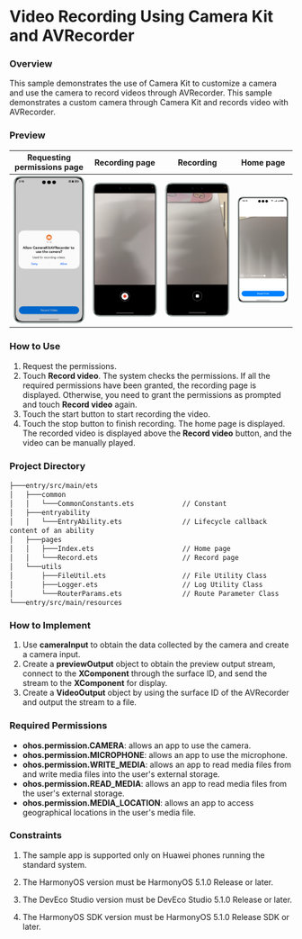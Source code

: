 # Video Recording Using Camera Kit and AVRecorder

### Overview

This sample demonstrates the use of Camera Kit to customize a camera and use the camera to record videos through AVRecorder. This sample demonstrates a custom camera through Camera Kit and records video with AVRecorder.

### Preview

| Requesting permissions page            | Recording page                        | Recording                                    | Home page                            |
|----------------------------------------|---------------------------------------|----------------------------------------------|--------------------------------------|
| ![](screenshots/device/request.en.png) | ![](screenshots/device/record.en.png) | ![](screenshots/device/stopRecording.en.png) | ![](screenshots/device/index.en.png) |

### How to Use

1. Request the permissions.
2. Touch **Record video**. The system checks the permissions. If all the required permissions have been granted, the recording page is displayed. Otherwise, you need to grant the permissions as prompted and touch **Record video** again.
3. Touch the start button to start recording the video.
4. Touch the stop button to finish recording. The home page is displayed. The recorded video is displayed above the **Record video** button, and the video can be manually played.


### Project Directory
```
├───entry/src/main/ets
│   ├───common
│   │   └───CommonConstants.ets            // Constant
│   ├───entryability                        
│   │   └───EntryAbility.ets               // Lifecycle callback content of an ability
│   ├───pages    
│   │   ├───Index.ets                      // Home page
│   │   └───Record.ets                     // Record page
│   └───utils                               
│       ├───FileUtil.ets                   // File Utility Class
│       ├───Logger.ets                     // Log Utility Class
│       └───RouterParams.ets               // Route Parameter Class
└───entry/src/main/resources                        
```

### How to Implement

1. Use **cameraInput** to obtain the data collected by the camera and create a camera input.
2. Create a **previewOutput** object to obtain the preview output stream, connect to the **XComponent** through the surface ID, and send the stream to the **XComponent** for display.
3. Create a **VideoOutput** object by using the surface ID of the AVRecorder and output the stream to a file.

### Required Permissions

- **ohos.permission.CAMERA**: allows an app to use the camera.
- **ohos.permission.MICROPHONE**: allows an app to use the microphone.
- **ohos.permission.WRITE_MEDIA**: allows an app to read media files from and write media files into the user's external storage.
- **ohos.permission.READ_MEDIA**: allows an app to read media files from the user's external storage.
- **ohos.permission.MEDIA_LOCATION**: allows an app to access geographical locations in the user's media file.

### Constraints

1. The sample app is supported only on Huawei phones running the standard system.

2. The HarmonyOS version must be HarmonyOS 5.1.0 Release or later.

3. The DevEco Studio version must be DevEco Studio 5.1.0 Release or later.

4. The HarmonyOS SDK version must be HarmonyOS 5.1.0 Release SDK or later.
